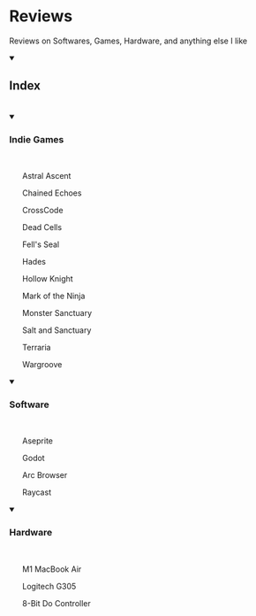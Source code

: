 # Reviews
Reviews on Softwares, Games, Hardware, and anything else I like

<details open>
<summary><h2>Index</h2></summary>
<br>

<details open>
<summary><h3>Indie Games</h3></summary>
<br>
<ul>

Astral Ascent

Chained Echoes

CrossCode

Dead Cells

Fell's Seal

Hades

Hollow Knight

Mark of the Ninja

Monster Sanctuary

Salt and Sanctuary

Terraria

Wargroove
</ul>

</details>

<details open>
<summary><h3>Software</h3></summary>
<br>
<ul>

Aseprite

Godot

Arc Browser

Raycast
</ul>

</details>

<details open>
<summary><h3>Hardware</h3></summary>
<br>
<ul>

M1 MacBook Air

Logitech G305

8-Bit Do Controller
</ul>

</details>



</details>
